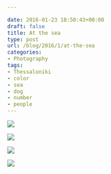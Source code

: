 ```yaml
---

date: 2016-01-23 18:50:43+00:00
draft: false
title: At the sea
type: post
url: /blog/2016/1/at-the-sea
categories:
- Photography
tags:
- Thessaloniki
- color
- sea
- dog
- number
- people
---
```




  
   ![](/images/2016-01-23-20161at-the-sea/20160103-IMG_3772.jpg)

  

  
   ![](/images/2016-01-23-20161at-the-sea/20160103-IMG_3762.jpg)

  

  
   ![](/images/2016-01-23-20161at-the-sea/20160103-IMG_3751.jpg)

  

  
   ![](/images/2016-01-23-20161at-the-sea/20160103-IMG_3775.jpg)

  


